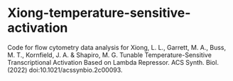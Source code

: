 # Xiong-temperature-sensitive-activation
Code for flow cytometry data analysis for Xiong, L. L., Garrett, M. A., Buss, M. T., Kornfield, J. A. &amp; Shapiro, M. G. Tunable Temperature-Sensitive Transcriptional Activation Based on Lambda Repressor. ACS Synth. Biol. (2022) doi:10.1021/acssynbio.2c00093.
